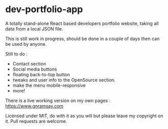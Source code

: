 # dev-portfolio-app

A totally stand-alone React based developers portfolio website, taking all data
from a local JSON file.

This is still work in progress, should be done in a couple of days then can be used by anyone.

Still to do :
 - Contact section
 - Social media buttons
 - floating back-to-top button
 - tweaks and user info to the OpenSource section.
 - make the menu mobile-responsive
 - more!

There is a live working version on my own pages : https://www.gnramsay.com

Licensed under MIT, do with it as you will but please leave my copyright on it. Pull requests are welcome.
